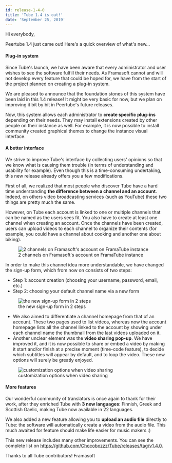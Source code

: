 ```yaml
---
id: release-1-4-0
title: 'Tube 1.4 is out!'
date: 'September 25, 2019'
---
```


Hi everybody,

Peertube 1.4 just came out! Here's a quick overview of what's new…

#### Plug-in system

Since Tube's launch, we have been aware that every administrator and user wishes to see the software fulfill their needs. As Framasoft cannot and will not develop every feature that could be hoped for, we have from the start of the project planned on creating a plug-in system.

We are pleased to announce that the foundation stones of this system have been laid in this 1.4 release! It might be very basic for now, but we plan on improving it bit by bit in Peertube's future releases.

Now, this system allows each administrator to __create specific plug-ins__ depending on their needs. They may install extensions created by other people on their instance as well. For example, it is now possible to install community created graphical themes to change the instance visual interface.

#### A better interface

We strive to improve Tube's interface by collecting users' opinions so that we know what is causing them trouble (in terms of understanding and usability for example). Even though this is a time-consuming undertaking, this new release already offers you a few modifications.

First of all, we realized that most people who discover Tube have a hard time understanding __the difference between a channel and an account__. Indeed, on others video broadcasting services (such as YouTube) these two things are pretty much the same.

However, on Tube each account is linked to one or multiple channels that can be named as the users sees fit. You also have to create at least one channel when creating an account. Once the channels have been created, users can upload videos to each channel to organize their contents (for example, you could have a channel about cooking and another one about biking).

<figure>
  <img loading="lazy" src="/img/news/release-1.4/en/channel.png" alt="2 channels on Framasoft's account on FramaTube instance">
  <figcaption>2 channels on Framasoft's account on FramaTube instance</figcaption>
</figure>

In order to make this channel idea more understandable, we have changed the sign-up form, which from now on consists of two steps:

- Step 1: account creation (choosing your username, password, email, etc.)
- Step 2: choosing your default channel name via a new form

<figure>
  <img loading="lazy" src="/img/news/release-1.4/en/account-creation.png" alt="the new sign-up form in 2 steps">
  <figcaption>the new sign-up form in 2 steps</figcaption>
</figure>


- We also aimed to differentiate a channel homepage from that of an account. These two pages used to list videos, whereas now the account homepage lists all the channel linked to the account by showing under each channel name the thumbnail from the last videos uploaded on it.
- Another unclear element was the <b>video sharing pop-up</b>. We have improved it, and it is now possible to share or embed a video by making it start and/or finish at a precise moment (time-code feature), to decide which subtitles will appear by default, and to loop the video. These new options will surely be greatly enjoyed.

<figure>
  <img loading="lazy" src="/img/news/release-1.4/en/share-popup.png" alt="customization options when video sharing">
  <figcaption>customization options when video sharing</figcaption>
</figure>

#### More features

Our wonderful community of translators is once again to thank for their work, after they enriched Tube with <b>3 new languages</b>: Finnish, Greek and Scottish Gaelic, making Tube now available in 22 languages.

We also added a new feature allowing you to <b>upload an audio file</b> directly to Tube: the software will automatically create a video from the audio file. This much awaited for feature should make life easier for music makers :)

This new release includes many other improvements. You can see the complete list on https://github.com/Chocobozzz/Tube/releases/tag/v1.4.0.

Thanks to all Tube contributors!
Framasoft
